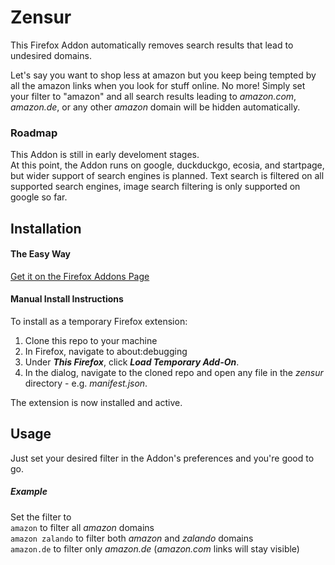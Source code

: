 # Zensur

This Firefox Addon automatically removes search results that lead to undesired domains.  

Let's say you want to shop less at amazon but you keep being tempted by all the amazon links when you look for stuff online. No more! Simply set your filter to "amazon" and all search results leading to _amazon.com_, _amazon.de_, or any other _amazon_ domain will be hidden automatically.

### Roadmap
This Addon is still in early develoment stages.  
At this point, the Addon runs on google, duckduckgo, ecosia, and startpage, but wider support of search engines is planned.
Text search is filtered on all supported search engines, image search filtering is only supported on google so far.

## Installation

#### The Easy Way

[Get it on the Firefox Addons Page](https://addons.mozilla.org/de/firefox/addon/zensur/)

#### Manual Install Instructions
To install as a temporary Firefox extension:

1. Clone this repo to your machine
2. In Firefox, navigate to about:debugging
3. Under _**This Firefox**_, click _**Load Temporary Add-On**_.
4. In the dialog, navigate to the cloned repo and open any file in the _zensur_ directory - e.g. _manifest.json_.

The extension is now installed and active.

## Usage

Just set your desired filter in the Addon's preferences and you're good to go.

##### Example
Set the filter to  
```amazon``` to filter all _amazon_ domains  
```amazon zalando``` to filter both _amazon_ and _zalando_ domains  
```amazon.de``` to filter only _amazon.de_ (_amazon.com_ links will stay visible)  
